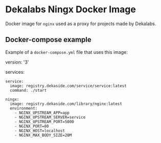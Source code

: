 # Dekalabs Ningx Docker Image

Docker image for `nginx` used as a proxy for projects made by Dekalabs.

## Docker-compose example

Example of a `docker-compose.yml` file that uses this image:

  version: '3'

  services:

    service:
      image: registry.dekaside.com/service/service:latest
      command: ./start

    ningx:
      image: registry.dekaside.com/library/nginx:latest
      environment:
        - NGINX_UPSTREAM_APP=app
        - NGINX_UPSTREAM_SERVER=service
        - NGINX_UPSTREAM_PORT=5000
        - NGINX_PORT=80
        - NGINX_HOST=localhost
        - NGINX_MAX_BODY_SIZE=20M
